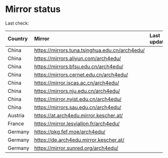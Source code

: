 <script src="./time.js"></script>
# Mirror status
Last check: <script type="text/javascript">localize(1701901053.6002092);</script>

|Country|Mirror|Last update|
|:------|:-----|:----------|
|China|https://mirrors.tuna.tsinghua.edu.cn/arch4edu/|<script type="text/javascript">localize(1701844432);</script>|
|China|https://mirrors.aliyun.com/arch4edu/|<script type="text/javascript">localize(1701844432);</script>|
|China|https://mirrors.bfsu.edu.cn/arch4edu/|<script type="text/javascript">localize(1701844432);</script>|
|China|https://mirrors.cernet.edu.cn/arch4edu/|<script type="text/javascript">localize(1701844432);</script>|
|China|https://mirror.iscas.ac.cn/arch4edu/|<script type="text/javascript">localize(1701844432);</script>|
|China|https://mirrors.nju.edu.cn/arch4edu/|<script type="text/javascript">localize(1701801124);</script>|
|China|https://mirror.nyist.edu.cn/arch4edu/|<script type="text/javascript">localize(1701887762);</script>|
|China|https://mirrors.sau.edu.cn/arch4edu/|<script type="text/javascript">localize(1701887762);</script>|
|Austria|https://at.arch4edu.mirror.kescher.at/|<script type="text/javascript">localize(1701887762);</script>|
|France|https://mirror.lesviallon.fr/arch4edu/|<script type="text/javascript">localize(1701887762);</script>|
|Germany|https://pkg.fef.moe/arch4edu/|<script type="text/javascript">localize(1701887762);</script>|
|Germany|https://de.arch4edu.mirror.kescher.at/|<script type="text/javascript">localize(1701887762);</script>|
|Germany|https://mirror.sunred.org/arch4edu/|<script type="text/javascript">localize(1701887762);</script>|

<script src="./tablefilter/tablefilter.js"></script>
<script src="./table.js"></script>